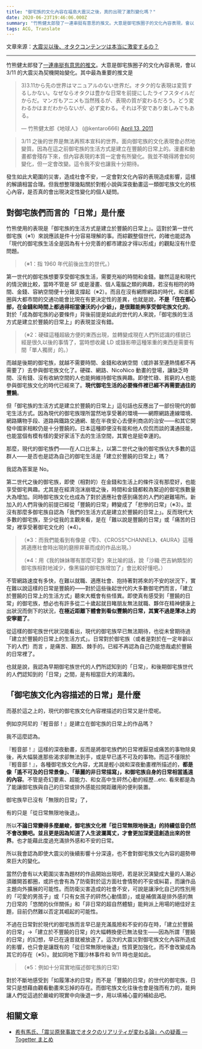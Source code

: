 ```yaml
---
title: "御宅族的文化內容在福島大震災之後，真的出現了激烈變化嗎？"
date: 2020-06-23T19:46:06.000Z
summary: "竹熊健太郎發了一連串挺有意思的推文。大意是御宅族圈子的文化內容表現，會以 3/11 的大震災為契機開始變化。發生如此大範圍的災害，造成社會不安，一定會對文化內容的表現造成影響，這樣的解讀相當合理。但我想整理幾點關於對輕小說與深夜動畫這一類御宅族文化的核心內容，是否真的會出現決定性變化的個人疑問。"
tags: ACG, Translate
---
```


文章來源：[大震災以後、オタクコンテンツは本当に激変するの？](https://p-shirokuma.hatenadiary.com/entry/20110415/p1)

---

竹熊健太郎發了[一連串挺有意思的推文](http://togetter.com/li/123544)。大意是御宅族圈子的文化內容表現，會以 3/11 的大震災為契機開始變化。其中最為重要的推文是

<blockquote class="twitter-tweet"><p lang="ja" dir="ltr">3)3.11から先の世界はマニュアルのない世界だ。オタク的な表現は変質するしかない。なぜならオタクは豊かな日常を前提にしたライフスタイルだからだ。マンガもアニメも当然残るが、表現の質が変わるだろう。どう変わるかはまだわからないが、必ず変わる。それは不安であり楽しみでもある。</p>&mdash; 竹熊健太郎《地球人》 (@kentaro666) <a href="https://twitter.com/kentaro666/status/58173115523530752?ref_src=twsrc%5Etfw">April 13, 2011</a></blockquote>

> 3/11 之後的世界是無法再照本宣科的世界。面向御宅族的文化表現會必然地變質。因為在這之前御宅族的生活方式是建立在豐饒的日常上的。漫畫和動畫都會殘存下來，但內容表現的本質一定會有所變化。我並不曉得將會如何變化，但一定會改變。這令我不安也讓我十分期待。

發生如此大範圍的災害，造成社會不安，一定會對文化內容的表現造成影響，這樣的解讀相當合理。但我想整理幾點關於對輕小說與深夜動畫這一類御宅族文化的核心內容，是否真的會出現決定性變化的個人疑問。

## 對御宅族們而言的「日常」是什麼

竹熊使用的表現是「御宅族的生活方式是建立於豐饒的日常上」。這對於第一世代御宅族（※1）來說應該是件十分容易理解的事。而綜觀整個世代，的確也能認為「現代的御宅族生活全是因為有十分完善的都市建設才得以形成」的觀點沒有什麼問題。

> （※1：指 1960 年代前後出生的世代。）

第一世代的御宅族想要享受御宅族生活，需要充裕的時間和金錢。雖然這是和現代的情況做比較，當時不管是 SF 或是漫畫、個人電腦之類的興趣，若沒有相符的時間、金錢、容納空間便十分難支撐起（※2）。而且在沒有網際網路的時代，和首都圈與大都市間的交通功能會比現在有更決定性的差異，也就是說，**不是「住在都心部，在金錢和時間上都過得相當優沃的小少爺」，是很難能夠享受御宅族文化的**。對於「成為御宅族的必要條件」背後前提是如此的世代的人來說，「御宅族的生活方式是建立於豐饒的日常上」的表現並沒有錯。

> （※2：硬碟這種超級方便的東西出現，並轉變成現在人們所認識的樣貌已經是很久以後的事情了，當時想收藏 LD 或錄影帶這種笨重的東西是需要有間「單人獨房」的。）

而越是後期的御宅族，就越不需要時間、金錢和收納空間（或許甚至連熱情都不再需要了）去參與御宅族文化了。硬碟、網路、NicoNico 動畫的登場，讓缺乏時間、沒有錢、沒有收納空間的人也能夠維持御宅族興趣。即使忙碌、貧窮的人也能參與御宅族文化的時代已經來了。**現代御宅生活的必要條件裡已經不再需要過往的豐饒**。

但「御宅族的生活方式是建立於豐饒的日常上」這句話也反應出了一部份現代的御宅生活方式。因為現代的御宅族理所當然地享受著的環境——網際網路連線環境、網路購物手段、道路與鐵路交通網、能在半夜安心去便利商店的治安——和其它開發中國家相較仍是十分豐饒的。日本這種即便沒有能和他人侃侃而談的溝通技能，也能當個有模有樣的愛好家活下去的生活空間，其實也是挺幸運的。

那麼，現代的御宅族們——在人口比率上，以第二世代之後的御宅族佔大多數的這群人——是否也是認為自己的御宅生活是「建立於豐饒的日常上」嗎？

我認為答案是 No。

第二世代之後的御宅族，即使（相對的）在金錢和生活上的條件沒有那麼好，也能享受御宅興趣。尤其是在經濟泡沫崩壞之後，時間和金錢都較為緊迫的御宅族數量大為增加。同時御宅族文化也成為了對於適應社會感到痛苦的人們的避難場所。新加入的人們背後的前提已經從「豐饒的日常」轉變成了「悲慘的日常」（※3）。並沒有那麼多御宅族自認為「我們的生活方式是建立於豐饒的日常上」。反而現代大多數的御宅族，至少從我的主觀來看，是在「難以說是豐饒的日常」或「痛苦的日常」裡享受著御宅文化的（※4）。

> （※3：而我們能看到有像是《雫》、《CROSS†CHANNEL》、《AURA》這種將適應社會時出現的磨擦昇華而成的作品出現。）
>
> （※4：用《我的妹妹哪有那麼可愛》來比喻的話，說「沙織·巴吉納類型的御宅族相對地減少，像黑貓的御宅族增加了」會比較好懂吧。）

不管網路速度有多快，在難以就職、適應社會、抱持著對將來的不安的狀況下，實在難以說這樣的日常是豐饒的——對於這些後起世代的大多數御宅們而言，「建立於豐饒的日常上的生活方式」聽來大概會有些怪異。即使真有感受到「豐饒的日常」的御宅族，想必也有許多從二十歲起就目睹朋友無法就職、夥伴在精神健康上出狀況而倒下的狀況，**在極近距離下體會到看似豐饒的日常，其實不過是薄冰上的安寧罷了**。

從這樣的御宅族世代狀況能看出，現代的御宅族早已無法期待，也從未曾期待過「建立於豐饒的日常上的生活方式」。日常對於御宅族（或者是對於在一定年齡以下的人們）而言 ，是痛苦、艱困、棘手的。已經不再認為自己仍能悠哉處於豐饒的日常裡了。

也就是說，我認為早期御宅族世代的人們所認知到的「日常」，和後期御宅族世代的人們認知到的「日常」之間，是有相當巨大的鴻溝的。

## 「御宅族文化內容描述的日常」是什麼

而基於這之上的，現代的御宅族文化內容裡描述的日常又是什麼呢。

例如京阿尼的『輕音部！』是建立在御宅族的日常上的作品嗎？

我不這麼認為。

『輕音部！』這樣的深夜動畫，反而是將御宅族們的日常裡厭惡或痛苦的事物除臭後，再大幅裝進那些渴求卻無法到手，或是早已遙不可及的事物。而這不僅限於『輕音部！』，各種御宅族文化內容，尤其是輕小說和深夜動畫裡所描述的，**都是像「遙不可及的日常景像」、「華麗的非日常描寫」，和御宅族自身的日常相當遙遠的內容**。不管是奇幻要素、超能力、和女高中生砰然心動的經歷...etc. 看來都是為了能讓御宅族與自己的日常或排外感能拉開距離用的便利裝置。

御宅族早已沒有「無限的日常」了，

有的只是「從日常無限地後退」。

所以**不論日常變得多麼嚴峻，御宅族文化裡「從日常無限地後退」的持續低音仍然不會改變吧。並且更是因為知道了人生波瀾萬丈，才會更加深愛這創造出來的世界**。也才能藉此度過充滿排外感和不安的日常。

所以我會認為即使大震災的後續影響十分深遠，也不會對御宅族文化內容的趨勢帶來巨大的變化。

當然仍會有以大範圍災害為題材的作品開始出現吧，若是狀況演變成大量的人潮必須離開首都圈，或許也會有為了防衛對於這方面社會情勢的不安或糾葛，而讓作品主題向外擴展的可能性。而防衛災害造成的社會不安，可說是讓淨化自己的性別用的「可愛的男孩子」或「只有女孩子的砰然心動情節」，或是補償滿是排外感的無力日常的「悠閒的伙伴關係」和「非日常的超自然體驗」能夠派上用場的絕佳好主題，目前仍然難以否定其崛起的可能性。

不過在日常對於現代的御宅族而言早已是充滿風險和不安的存在時，「建立於豐饒的日常」→「建立於不豐饒的日常」的大幅轉換便已無法發生——因為所謂「豐饒的日常」的幻想，早已在遠昔就被放逐了。這次的大震災對御宅族文化內容所造成的影響，也只會是讓既有的「從日常無限地後退」性質更加強化，而不會改變成為其它的存在（※5）。就如同地下鐵沙林事件和 9/11 時也是如此。

> （※5：例如十分寫實地描述御宅族的日常）

對於不斷地感受到「如履薄冰的日常」而不是「豐饒的日常」的世代的御宅族，日常只是想藉由觀看動畫來忘掉的存在。而御宅族文化往後也會是強而有力的，能夠讓人們從這過於嚴峻的現實中向後退一步，用以填補心靈的補給品吧。

## 相關文章

- [希有馬氏、「震災原発事故でオタクのリアリティが変わる論」への疑義 — Togetter まとめ](http://togetter.com/li/123635)
